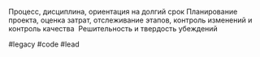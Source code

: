Процесс, дисциплина, ориентация на долгий срок
Планирование проекта, оценка затрат, отслеживание этапов, контроль изменений и контроль качества 
Решительность и твердость убеждений

#legacy #code #lead